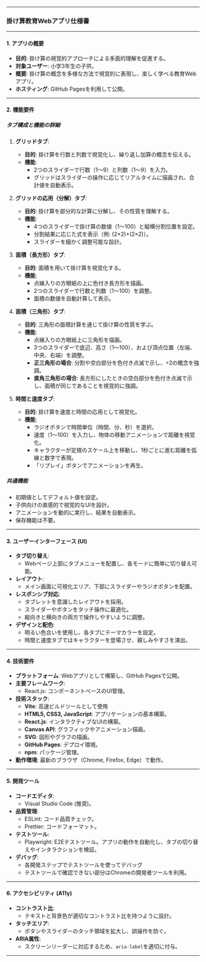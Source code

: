 
---

### **掛け算教育Webアプリ仕様書**

---

#### **1. アプリの概要**
- **目的**: 掛け算の視覚的アプローチによる多面的理解を促進する。
- **対象ユーザー**: 小学3年生の子供。
- **概要**: 掛け算の概念を多様な方法で視覚的に表現し、楽しく学べる教育Webアプリ。
- **ホスティング**: GitHub Pagesを利用して公開。

---

#### **2. 機能要件**
##### **タブ構成と機能の詳細**
1. **グリッドタブ**:
   - **目的**: 掛け算を行数と列数で視覚化し、繰り返し加算の概念を伝える。
   - **機能**:
     - 2つのスライダーで行数（1〜9）と列数（1〜9）を入力。
     - グリッドはスライダーの操作に応じてリアルタイムに描画され、合計値を自動表示。

2. **グリッドの応用（分解）タブ**:
   - **目的**: 掛け算を部分的な計算に分解し、その性質を理解する。
   - **機能**:
     - 4つのスライダーで掛け算の数値（1〜100）と縦横分割位置を設定。
     - 分割結果に応じた式を表示（例: (2×2)+(2×2)）。
     - スライダーを細かく調整可能な設計。

3. **面積（長方形）タブ**:
   - **目的**: 面積を用いて掛け算を視覚化する。
   - **機能**:
     - 点線入りの方眼紙の上に色付き長方形を描画。
     - 2つのスライダーで行数と列数（1〜100）を調整。
     - 面積の数値を自動計算して表示。

4. **面積（三角形）タブ**:
   - **目的**: 三角形の面積計算を通じて掛け算の性質を学ぶ。
   - **機能**:
     - 点線入りの方眼紙上に三角形を描画。
     - 3つのスライダーで底辺、高さ（1〜100）、および頂点位置（左端、中央、右端）を調整。
     - **正三角形の場合**: 分割や空白部分を色付き点滅で示し、÷2の概念を強調。
     - **直角三角形の場合**: 長方形にしたときの空白部分を色付き点滅で示し、面積が同じであることを視覚的に強調。

5. **時間と速度タブ**:
   - **目的**: 掛け算を速度と時間の応用として視覚化。
   - **機能**:
     - ラジオボタンで時間単位（時間、分、秒）を選択。
     - 速度（1〜100）を入力し、物体の移動アニメーションで距離を視覚化。
     - キャラクターが定規のスケール上を移動し、1秒ごとに進む距離を弧線と数字で表現。
     - 「リプレイ」ボタンでアニメーションを再生。

##### **共通機能**
- 初期値としてデフォルト値を設定。
- 子供向けの直感的で視覚的なUIを設計。
- アニメーションを動的に実行し、結果を自動表示。
- 保存機能は不要。

---

#### **3. ユーザーインターフェース (UI)**
- **タブ切り替え**:
  - Webページ上部にタブメニューを配置し、各モードに簡単に切り替え可能。
- **レイアウト**:
  - メイン画面に可視化エリア、下部にスライダーやラジオボタンを配置。
- **レスポンシブ対応**:
  - タブレットを意識したレイアウトを採用。
  - スライダーやボタンをタッチ操作に最適化。
  - 縦向きと横向きの両方で操作しやすいように調整。
- **デザインと配色**:
  - 明るい色合いを使用し、各タブにテーマカラーを設定。
  - 時間と速度タブではキャラクターを登場させ、親しみやすさを演出。

---

#### **4. 技術要件**
- **プラットフォーム**: Webアプリとして構築し、GitHub Pagesで公開。
- **主要フレームワーク**: 
  - React.js: コンポーネントベースのUI管理。
- **技術スタック**:
  - **Vite**: 高速ビルドツールとして使用
  - **HTML5, CSS3, JavaScript**: アプリケーションの基本構築。
  - **React.js**: インタラクティブなUIの構築。
  - **Canvas API**: グラフィックやアニメーション描画。
  - **SVG**: 図形やグラフの描画。
  - **GitHub Pages**: デプロイ環境。
  - **npm**: パッケージ管理。
- **動作環境**: 最新のブラウザ（Chrome, Firefox, Edge）で動作。

---

#### **5. 開発ツール**
- **コードエディタ**:
  - Visual Studio Code (推奨)。
- **品質管理**:
  - ESLint: コード品質チェック。
  - Prettier: コードフォーマット。
- **テストツール**:
  - Playwright: E2Eテストツール。アプリの動作を自動化し、タブの切り替えやインタラクションを検証。
- **デバッグ**:
  - 各開発ステップでテストツールを使ってデバッグ
  - テストツールで確認できない部分はChromeの開発者ツールを利用。

---

#### **6. アクセシビリティ (A11y)**
- **コントラスト比**:
  - テキストと背景色が適切なコントラスト比を持つように設計。
- **タッチエリア**:
  - ボタンやスライダーのタッチ領域を拡大し、誤操作を防ぐ。
- **ARIA属性**:
  - スクリーンリーダーに対応するため、`aria-label`を適切に付与。

---
